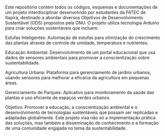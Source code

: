 Este repositório contém todos os códigos, esquemas e documentações de um projeto interdisciplinar desenvolvido por estudantes da FATEC de Itapira, destinado a abordar diversos Objetivos de Desenvolvimento Sustentável (ODS) propostos pela ONU. O projeto utiliza tecnologia Arduino para criar soluções sustentáveis que incluem:

Estufas Inteligentes: Automação de estufas para otimização do crescimento das plantas através de controle de umidade, temperatura e nutrientes.

Educação Ambiental: Desenvolvimento de um portal educacional que usa dados de sensores ambientais para promover a conscientização sobre sustentabilidade.

Agricultura Urbana: Plataforma para gerenciamento de jardins urbanos, usando sensores para melhorar a eficácia da agricultura em pequenas áreas.

Gerenciamento de Parques: Aplicativo para monitoramento da saúde das plantas e uso eficiente de espaços verdes urbanos.

Objetivo:
Promover a educação, a conscientização ambiental e o desenvolvimento de tecnologias sustentáveis que possam ser replicadas e adaptadas globalmente. Este projeto visa não só a implementação prática das soluções, mas também a disseminação de conhecimento e a formação de uma comunidade engajada no tema da sustentabilidade.
